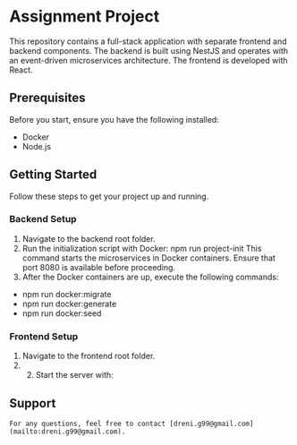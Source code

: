 # Assignment Project

This repository contains a full-stack application with separate frontend and backend components. The backend is built using NestJS and operates with an event-driven microservices architecture. The frontend is developed with React.


## Prerequisites

Before you start, ensure you have the following installed: 
- Docker 
- Node.js

## Getting Started

Follow these steps to get your project up and running.

### Backend Setup

1. Navigate to the backend root folder. 
2. Run the initialization script with Docker: npm run project-init
  This command starts the microservices in Docker containers. Ensure that port 8080  is available before proceeding.
  3. After the Docker containers are up, execute the following commands:
  
  - npm run docker:migrate 
  - npm run docker:generate 
  - npm run docker:seed

### Frontend Setup

1. Navigate to the frontend root folder. 
2. 2. Start the server with:

## Support

`For any questions, feel free to contact [dreni.g99@gmail.com](mailto:dreni.g99@gmail.com).`


